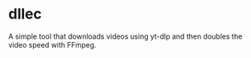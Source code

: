 <!--
SPDX-FileCopyrightText: 2023 Alexander Zhang

SPDX-License-Identifier: AGPL-3.0-or-later
-->

# dllec

A simple tool that downloads videos using yt-dlp and then doubles the video speed with FFmpeg.

